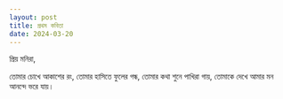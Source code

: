 ```yaml
---
layout: post
title: প্রথম কবিতা
date: 2024-03-20
---
```


প্রিয় মনিরা,

তোমার চোখে আকাশের রং,
তোমার হাসিতে ফুলের গন্ধ,
তোমার কথা শুনে পাখিরা গায়,
তোমাকে দেখে আমার মন আনন্দে ভরে যায়। 
